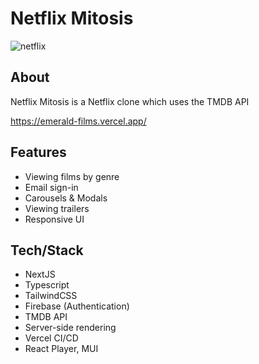 # Netflix Mitosis

![netflix](https://user-images.githubusercontent.com/128709167/233681030-6bc622ca-2c27-472f-b981-95fabc7a1649.png)

## About
Netflix Mitosis is a Netflix clone which uses the TMDB API

https://emerald-films.vercel.app/

## Features
* Viewing films by genre
* Email sign-in
* Carousels & Modals
* Viewing trailers
* Responsive UI

## Tech/Stack
* NextJS
* Typescript
* TailwindCSS
* Firebase (Authentication)
* TMDB API
* Server-side rendering
* Vercel CI/CD
* React Player, MUI
